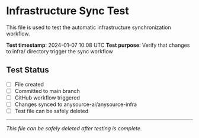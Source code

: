 # Infrastructure Sync Test

This file is used to test the automatic infrastructure synchronization workflow.

**Test timestamp**: 2024-01-07 10:08 UTC
**Test purpose**: Verify that changes to infra/ directory trigger the sync workflow

## Test Status
- [ ] File created
- [ ] Committed to main branch
- [ ] GitHub workflow triggered
- [ ] Changes synced to anysource-ai/anysource-infra
- [ ] Test file can be safely deleted

---
*This file can be safely deleted after testing is complete.*
